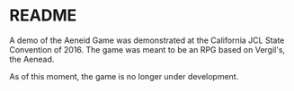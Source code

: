 # README #

A demo of the Aeneid Game was demonstrated at the California JCL State Convention of 2016.
The game was meant to be an RPG based on Vergil's, the Aenead.

As of this moment, the game is no longer under development.

